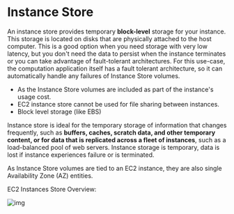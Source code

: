 # Instance Store

An instance store provides temporary **block-level** storage for your instance. This storage is located on disks that are physically attached to the host computer. This is a good option when you need storage with very low latency, but you don't need the data to persist when the instance terminates or you can take advantage of fault-tolerant architectures. For this use-case, the computation application itself has a fault tolerant architecture, so it can automatically handle any failures of Instance Store volumes.

- As the Instance Store volumes are included as part of the instance's usage cost.
- EC2 instance store cannot be used for file sharing between instances.
- Block level storage (like EBS)

Instance store is ideal for the temporary storage of information that changes frequently, such as **buffers, caches, scratch data, and other temporary content, or for data that is replicated across a fleet of instances**, such as a load-balanced pool of web servers. Instance storage is temporary, data is lost if instance experiences failure or is terminated.

As Instance Store volumes are tied to an EC2 instance, they are also single Availability Zone (AZ) entities.

EC2 Instances Store Overview:

![img](https://assets-pt.media.datacumulus.com/aws-clf-pt/assets/pt1-q22-i1.jpg)
